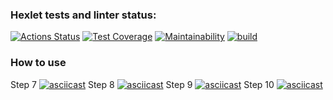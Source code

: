 ### Hexlet tests and linter status:
[![Actions Status](https://github.com/lightmonk1911/java-project-71/workflows/hexlet-check/badge.svg)](https://github.com/lightmonk1911/java-project-71/actions)
[![Test Coverage](https://api.codeclimate.com/v1/badges/01b8e51fc63082c1bc08/test_coverage)](https://codeclimate.com/github/lightmonk1911/java-project-71/test_coverage)
[![Maintainability](https://api.codeclimate.com/v1/badges/01b8e51fc63082c1bc08/maintainability)](https://codeclimate.com/github/lightmonk1911/java-project-71/maintainability)
[![build](https://github.com/lightmonk1911/java-project-71/actions/workflows/build.yml/badge.svg)](https://github.com/lightmonk1911/java-project-71/actions/workflows/build.yml)

### How to use
Step 7
[![asciicast](https://asciinema.org/a/J3Ixkn61T3iSPb6roGfSW8cZz.svg)](https://asciinema.org/a/J3Ixkn61T3iSPb6roGfSW8cZz)
Step 8
[![asciicast](https://asciinema.org/a/rqHYRtfmZ8FYytuSpr68AB2ti.svg)](https://asciinema.org/a/rqHYRtfmZ8FYytuSpr68AB2ti)
Step 9
[![asciicast](https://asciinema.org/a/vJXlUHL7i9CBfYE8cj95OeTw4.svg)](https://asciinema.org/a/vJXlUHL7i9CBfYE8cj95OeTw4)
Step 10
[![asciicast](https://asciinema.org/a/J3Ixkn61T3iSPb6roGfSW8cZz.svg)](https://asciinema.org/a/J3Ixkn61T3iSPb6roGfSW8cZz)